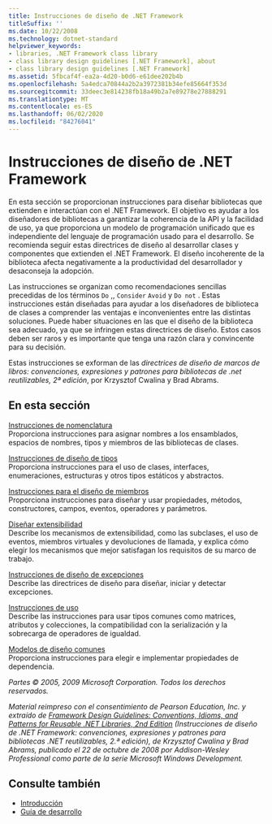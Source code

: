 ```yaml
---
title: Instrucciones de diseño de .NET Framework
titleSuffix: ''
ms.date: 10/22/2008
ms.technology: dotnet-standard
helpviewer_keywords:
- libraries, .NET Framework class library
- class library design guidelines [.NET Framework], about
- class library design guidelines [.NET Framework]
ms.assetid: 5fbcaf4f-ea2a-4d20-b0d6-e61dee202b4b
ms.openlocfilehash: 5a4edca70844a2b2a3972381b34efe85664f353d
ms.sourcegitcommit: 33deec3e814238fb18a49b2a7e89278e27888291
ms.translationtype: MT
ms.contentlocale: es-ES
ms.lasthandoff: 06/02/2020
ms.locfileid: "84276041"
---
```

# <a name="framework-design-guidelines"></a>Instrucciones de diseño de .NET Framework
En esta sección se proporcionan instrucciones para diseñar bibliotecas que extienden e interactúan con el .NET Framework. El objetivo es ayudar a los diseñadores de bibliotecas a garantizar la coherencia de la API y la facilidad de uso, ya que proporciona un modelo de programación unificado que es independiente del lenguaje de programación usado para el desarrollo. Se recomienda seguir estas directrices de diseño al desarrollar clases y componentes que extienden el .NET Framework. El diseño incoherente de la biblioteca afecta negativamente a la productividad del desarrollador y desaconseja la adopción.  
  
 Las instrucciones se organizan como recomendaciones sencillas precedidas de los términos `Do` ,, `Consider` `Avoid` y `Do not` . Estas instrucciones están diseñadas para ayudar a los diseñadores de biblioteca de clases a comprender las ventajas e inconvenientes entre las distintas soluciones. Puede haber situaciones en las que el diseño de la biblioteca sea adecuado, ya que se infringen estas directrices de diseño. Estos casos deben ser raros y es importante que tenga una razón clara y convincente para su decisión.  
  
 Estas instrucciones se exforman de las *directrices de diseño de marcos de libros: convenciones, expresiones y patrones para bibliotecas de .net reutilizables, 2ª edición*, por Krzysztof Cwalina y Brad Abrams.  
  
## <a name="in-this-section"></a>En esta sección  
 [Instrucciones de nomenclatura](naming-guidelines.md)  
 Proporciona instrucciones para asignar nombres a los ensamblados, espacios de nombres, tipos y miembros de las bibliotecas de clases.  
  
 [Instrucciones de diseño de tipos](type.md)  
 Proporciona instrucciones para el uso de clases, interfaces, enumeraciones, estructuras y otros tipos estáticos y abstractos.  
  
 [Instrucciones para el diseño de miembros](member.md)  
 Proporciona instrucciones para diseñar y usar propiedades, métodos, constructores, campos, eventos, operadores y parámetros.  
  
 [Diseñar extensibilidad](designing-for-extensibility.md)  
 Describe los mecanismos de extensibilidad, como las subclases, el uso de eventos, miembros virtuales y devoluciones de llamada, y explica cómo elegir los mecanismos que mejor satisfagan los requisitos de su marco de trabajo.  
  
 [Instrucciones de diseño de excepciones](exceptions.md)  
 Describe las directrices de diseño para diseñar, iniciar y detectar excepciones.  
  
 [Instrucciones de uso](usage-guidelines.md)  
 Describe las instrucciones para usar tipos comunes como matrices, atributos y colecciones, la compatibilidad con la serialización y la sobrecarga de operadores de igualdad.  
  
 [Modelos de diseño comunes](common-design-patterns.md)  
 Proporciona instrucciones para elegir e implementar propiedades de dependencia.  
  
 *Partes © 2005, 2009 Microsoft Corporation. Todos los derechos reservados.*  
  
 *Material reimpreso con el consentimiento de Pearson Education, Inc. y extraído de [Framework Design Guidelines: Conventions, Idioms, and Patterns for Reusable .NET Libraries, 2nd Edition](https://www.informit.com/store/framework-design-guidelines-conventions-idioms-and-9780321545619) (Instrucciones de diseño de .NET Framework: convenciones, expresiones y patrones para bibliotecas .NET reutilizables, 2.ª edición), de Krzysztof Cwalina y Brad Abrams, publicado el 22 de octubre de 2008 por Addison-Wesley Professional como parte de la serie Microsoft Windows Development.*  
  
## <a name="see-also"></a>Consulte también

- [Introducción](../../framework/get-started/overview.md)
- [Guía de desarrollo](../../framework/development-guide.md)
